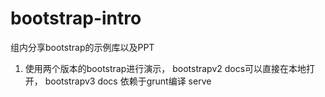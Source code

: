 bootstrap-intro
===============

组内分享bootstrap的示例库以及PPT

1. 使用两个版本的bootstrap进行演示， bootstrapv2 docs可以直接在本地打开， bootstrapv3 docs 依赖于grunt编译 serve
